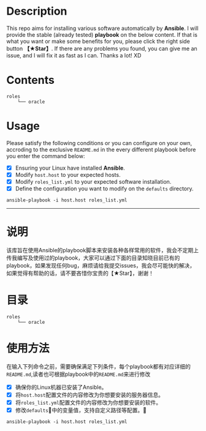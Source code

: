 # Description
This repo aims for installing various software automatically by **Ansible**. 
I will provide the stable (already tested) **playbook** on the below content. 
If that is what you want or make some benefits for you, please click the right side button **【★Star】**.
If there are any problems you found, you can give me an issue, and I will fix it as fast as I can. 
Thanks a lot!
XD

# Contents
```
roles
    └── oracle
```

# Usage
Please satisfy the following conditions or you can configure on your own, accroding to the exclusive `README.md` in the every different playbook before you enter the command below:
- [x] Ensuring your Linux have installed **Ansible**.
- [x] Modify `host.host` to your expected hosts.
- [x] Modify `roles_list.yml` to your expected software installation.
- [x] Define the configuration you want to modify on the `defaults` directory.

```
ansible-playbook -i host.host roles_list.yml
```

---

# 说明
该库旨在使用Ansible的playbook脚本来安装各种各样常用的软件，我会不定期上传我编写及使用过的playbook，大家可以通过下面的目录知晓目前已有的playbook，如果发现任何bug，麻烦请给我提交issues，我会尽可能快的解决，如果觉得有帮助的话，请不要吝惜你宝贵的【★Star】，谢谢！

# 目录
```
roles
    └── oracle
```

# 使用方法
在输入下列命令之前，需要确保满足下列条件，每个playbook都有对应详细的`README.md`,读者也可根据playbook中的`README.md`来进行修改
- [x] 确保你的Linux机器已安装了Ansible。
- [x] 将`host.host`配置文件的内容修改为你想要安装的服务器信息。
- [x] 将`roles_list.yml`配置文件的内容修改为你想要安装的软件。
- [x] 修改`defaults`中的变量值，支持自定义路径等配置。

```
ansible-playbook -i host.host roles_list.yml
```
